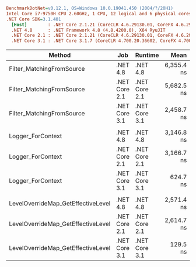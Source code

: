 ``` ini

BenchmarkDotNet=v0.12.1, OS=Windows 10.0.19041.450 (2004/?/20H1)
Intel Core i7-9750H CPU 2.60GHz, 1 CPU, 12 logical and 6 physical cores
.NET Core SDK=3.1.401
  [Host]        : .NET Core 2.1.21 (CoreCLR 4.6.29130.01, CoreFX 4.6.29130.02), X64 RyuJIT
  .NET 4.8      : .NET Framework 4.8 (4.8.4200.0), X64 RyuJIT
  .NET Core 2.1 : .NET Core 2.1.21 (CoreCLR 4.6.29130.01, CoreFX 4.6.29130.02), X64 RyuJIT
  .NET Core 3.1 : .NET Core 3.1.7 (CoreCLR 4.700.20.36602, CoreFX 4.700.20.37001), X64 RyuJIT


```
|                             Method |           Job |       Runtime |       Mean |     Error |    StdDev | Ratio | RatioSD |
|----------------------------------- |-------------- |-------------- |-----------:|----------:|----------:|------:|--------:|
|          Filter_MatchingFromSource |      .NET 4.8 |      .NET 4.8 | 6,355.4 ns |  98.78 ns |  92.40 ns |  1.12 |    0.04 |
|          Filter_MatchingFromSource | .NET Core 2.1 | .NET Core 2.1 | 5,682.5 ns | 113.55 ns | 147.65 ns |  1.00 |    0.00 |
|          Filter_MatchingFromSource | .NET Core 3.1 | .NET Core 3.1 | 2,458.7 ns |  48.67 ns |  79.96 ns |  0.43 |    0.02 |
|                                    |               |               |            |           |           |       |         |
|                  Logger_ForContext |      .NET 4.8 |      .NET 4.8 | 3,146.8 ns |  48.03 ns |  44.93 ns |  0.99 |    0.01 |
|                  Logger_ForContext | .NET Core 2.1 | .NET Core 2.1 | 3,166.7 ns |  61.88 ns |  60.77 ns |  1.00 |    0.00 |
|                  Logger_ForContext | .NET Core 3.1 | .NET Core 3.1 |   624.7 ns |  12.19 ns |  12.52 ns |  0.20 |    0.01 |
|                                    |               |               |            |           |           |       |         |
| LevelOverrideMap_GetEffectiveLevel |      .NET 4.8 |      .NET 4.8 | 2,571.4 ns |  50.83 ns |  58.53 ns |  0.99 |    0.02 |
| LevelOverrideMap_GetEffectiveLevel | .NET Core 2.1 | .NET Core 2.1 | 2,614.7 ns |  51.55 ns |  50.63 ns |  1.00 |    0.00 |
| LevelOverrideMap_GetEffectiveLevel | .NET Core 3.1 | .NET Core 3.1 |   129.5 ns |   2.22 ns |   3.03 ns |  0.05 |    0.00 |
